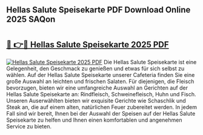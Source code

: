 ## Hellas Salute Speisekarte PDF Download Online 2025 SAQon

# <h2><a href="http://gca70n0.nevu.top/?p=Hellas+Salute+Speisekarte">🔗 👉🔴 Hellas Salute Speisekarte 2025 PDF</a></h2>

[![Hellas Salute Speisekarte 2025 PDF](https://i.imgur.com/dBaPXMq.png)](http://gca70n0.nevu.top/?p=Hellas+Salute+Speisekarte)
Die Hellas Salute Speisekarte ist eine Gelegenheit, den Geschmack zu genießen und etwas für sich selbst zu wählen. Auf der Hellas Salute Speisekarte unserer Cafeteria finden Sie eine große Auswahl an leichten und frischen Salaten. Für diejenigen, die Fleisch bevorzugen, bieten wir eine umfangreiche Auswahl an Gerichten auf der Hellas Salute Speisekarte an: Rindfleisch, Schweinefleisch, Huhn und Fisch. Unseren Auserwählten bieten wir exquisite Gerichte wie Schaschlik und Steak an, die auf einem alten, natürlichen Feuer zubereitet werden. In jedem Fall sind wir bereit, Ihnen bei der Auswahl der Speisen auf der Hellas Salute Speisekarte zu helfen und Ihnen einen komfortablen und angenehmen Service zu bieten.

